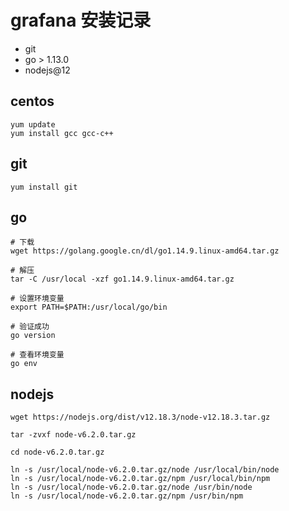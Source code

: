 # grafana 安装记录


- git
- go > 1.13.0
- nodejs@12

## centos
```
yum update
yum install gcc gcc-c++
```

## git
```
yum install git
```

## go
```
# 下载
wget https://golang.google.cn/dl/go1.14.9.linux-amd64.tar.gz

# 解压
tar -C /usr/local -xzf go1.14.9.linux-amd64.tar.gz

# 设置环境变量
export PATH=$PATH:/usr/local/go/bin

# 验证成功
go version

# 查看环境变量
go env
```

## nodejs
```
wget https://nodejs.org/dist/v12.18.3/node-v12.18.3.tar.gz

tar -zvxf node-v6.2.0.tar.gz

cd node-v6.2.0.tar.gz

ln -s /usr/local/node-v6.2.0.tar.gz/node /usr/local/bin/node
ln -s /usr/local/node-v6.2.0.tar.gz/npm /usr/local/bin/npm
ln -s /usr/local/node-v6.2.0.tar.gz/node /usr/bin/node
ln -s /usr/local/node-v6.2.0.tar.gz/npm /usr/bin/npm
```
